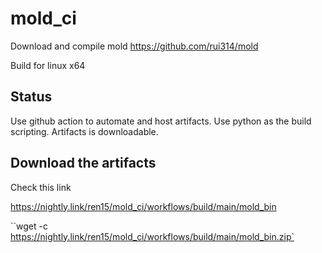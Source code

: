 # mold_ci

Download and compile mold https://github.com/rui314/mold

Build for linux x64

## Status
Use github action to automate and host artifacts.
Use python as the build scripting.
Artifacts is downloadable.


## Download the artifacts

Check this link

https://nightly.link/ren15/mold_ci/workflows/build/main/mold_bin

``wget -c https://nightly.link/ren15/mold_ci/workflows/build/main/mold_bin.zip`

